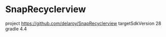 # SnapRecyclerview
project https://github.com/delaroy/SnapRecyclerview
 targetSdkVersion 28
 gradle 4.4
